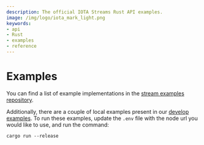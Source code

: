 ```yaml
---
description: The official IOTA Streams Rust API examples.
image: /img/logo/iota_mark_light.png
keywords:
- api
- Rust
- examples
- reference
---
```

# Examples

You can find a list of example implementations in the [stream examples repository](https://github.com/iotaledger/streams-examples).

Additionally, there are a couple of local examples present in our [develop examples](https://github.com/iotaledger/streams/tree/develop/examples).
To run these examples, update the `.env` file with the node url you would like to use, and run the command:

```
cargo run --release
```
